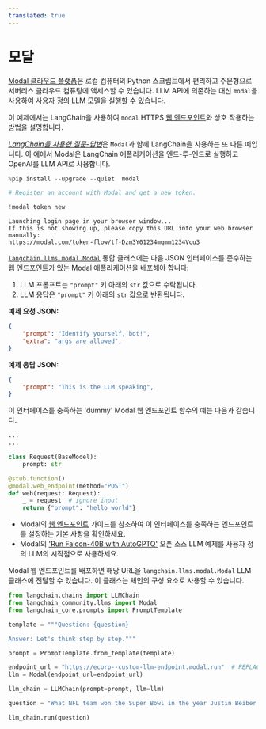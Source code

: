 ```yaml
---
translated: true
---
```


# 모달

[Modal 클라우드 플랫폼](https://modal.com/docs/guide)은 로컬 컴퓨터의 Python 스크립트에서 편리하고 주문형으로 서버리스 클라우드 컴퓨팅에 액세스할 수 있습니다.
LLM API에 의존하는 대신 `modal`을 사용하여 사용자 정의 LLM 모델을 실행할 수 있습니다.

이 예제에서는 LangChain을 사용하여 `modal` HTTPS [웹 엔드포인트](https://modal.com/docs/guide/webhooks)와 상호 작용하는 방법을 설명합니다.

[_LangChain을 사용한 질문-답변_](https://modal.com/docs/guide/ex/potus_speech_qanda)은 `Modal`과 함께 LangChain을 사용하는 또 다른 예입니다. 이 예에서 Modal은 LangChain 애플리케이션을 엔드-투-엔드로 실행하고 OpenAI를 LLM API로 사용합니다.

```python
%pip install --upgrade --quiet  modal
```

```python
# Register an account with Modal and get a new token.

!modal token new
```

```output
Launching login page in your browser window...
If this is not showing up, please copy this URL into your web browser manually:
https://modal.com/token-flow/tf-Dzm3Y01234mqmm1234Vcu3
```

[`langchain.llms.modal.Modal`](https://github.com/langchain-ai/langchain/blame/master/langchain/llms/modal.py) 통합 클래스에는 다음 JSON 인터페이스를 준수하는 웹 엔드포인트가 있는 Modal 애플리케이션을 배포해야 합니다:

1. LLM 프롬프트는 `"prompt"` 키 아래의 `str` 값으로 수락됩니다.
2. LLM 응답은 `"prompt"` 키 아래의 `str` 값으로 반환됩니다.

**예제 요청 JSON:**

```json
{
    "prompt": "Identify yourself, bot!",
    "extra": "args are allowed",
}
```

**예제 응답 JSON:**

```json
{
    "prompt": "This is the LLM speaking",
}
```

이 인터페이스를 충족하는 'dummy' Modal 웹 엔드포인트 함수의 예는 다음과 같습니다.

```python
...
...

class Request(BaseModel):
    prompt: str

@stub.function()
@modal.web_endpoint(method="POST")
def web(request: Request):
    _ = request  # ignore input
    return {"prompt": "hello world"}
```

* Modal의 [웹 엔드포인트](https://modal.com/docs/guide/webhooks#passing-arguments-to-web-endpoints) 가이드를 참조하여 이 인터페이스를 충족하는 엔드포인트를 설정하는 기본 사항을 확인하세요.
* Modal의 ['Run Falcon-40B with AutoGPTQ'](https://modal.com/docs/guide/ex/falcon_gptq) 오픈 소스 LLM 예제를 사용자 정의 LLM의 시작점으로 사용하세요.

Modal 웹 엔드포인트를 배포하면 해당 URL을 `langchain.llms.modal.Modal` LLM 클래스에 전달할 수 있습니다. 이 클래스는 체인의 구성 요소로 사용할 수 있습니다.

```python
from langchain.chains import LLMChain
from langchain_community.llms import Modal
from langchain_core.prompts import PromptTemplate
```

```python
template = """Question: {question}

Answer: Let's think step by step."""

prompt = PromptTemplate.from_template(template)
```

```python
endpoint_url = "https://ecorp--custom-llm-endpoint.modal.run"  # REPLACE ME with your deployed Modal web endpoint's URL
llm = Modal(endpoint_url=endpoint_url)
```

```python
llm_chain = LLMChain(prompt=prompt, llm=llm)
```

```python
question = "What NFL team won the Super Bowl in the year Justin Beiber was born?"

llm_chain.run(question)
```
